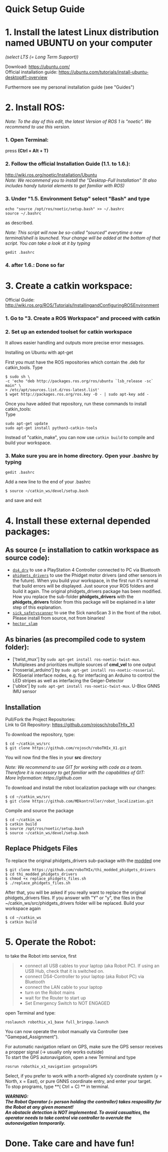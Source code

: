  # Quick Setup Guide
 # 1. Install the latest Linux distribution named UBUNTU on your computer  
_(select LTS (= Long Term Support))_  
  
Download:			https://ubuntu.com/  
Official installation guide: 	https://ubuntu.com/tutorials/install-ubuntu-desktop#1-overview  

Furthermore see my personal installation guide (see "Guides")  

# 2. Install ROS:  
_Note: To the day of this edit, the latest Version of ROS 1 is "noetic". We recommend to use this version._
  
### 1. Open Terminal: 
press **(Ctrl + Alt + T)**  
### 2. Follow the official Installation Guide (1.1. to 1.6.):  
http://wiki.ros.org/noetic/Installation/Ubuntu  
_Note: We recommend you to install the "Desktop-Full Installation" (It also includes handy tutorial elements to get familiar with ROS)_  
  
### 3. Under "1.5. Environment Setup" select "Bash" and type 

```console
echo "source /opt/ros/noetic/setup.bash" >> ~/.bashrc  
source ~/.bashrc  
```

as described.  

_Note: This script will now be so-called "sourced" everytime a new terminal/shell is launched. Your change will be added at the bottom of that script. You can take a look at it by typing_  
```console	   	
gedit .bashrc  
```
  
### 4.  after 1.6.: Done so far  
  
  
  
# 3. Create a catkin workspace:  
Official Guide: http://wiki.ros.org/ROS/Tutorials/InstallingandConfiguringROSEnvironment  
    
### 1. Go to "3. Create a ROS Workspace" and proceed with catkin  
### 2. Set up an extended toolset for catkin workspace  
It allows easier handling and outputs more precise error messages.  
  
Installing on Ubuntu with apt-get  
  
First you must have the ROS repositories which contain the .deb for catkin_tools. Type  

```console
$ sudo sh \  
-c 'echo "deb http://packages.ros.org/ros/ubuntu `lsb_release -sc` main" \  
> /etc/apt/sources.list.d/ros-latest.list'  
$ wget http://packages.ros.org/ros.key -O - | sudo apt-key add -  
```		

Once you have added that repository, run these commands to install catkin_tools:  
Type  
```console
sudo apt-get update  
sudo apt-get install python3-catkin-tools  
```
Instead of "catkin_make", you can now use `catkin build` to compile and build your workspace.  
  
  
### 3. Make sure you are in home directory. Open your .bashrc by typing  
```console
gedit .bashrc  
```
  
Add a new line to the end of your .bashrc  
```console
$ source ~/catkin_ws/devel/setup.bash  
```
and save and exit  
  
  
# 4. Install these external depended packages:  
## As source (= installation to catkin workspace as source code):  
* [`ds4_drv`](https://github.com/naoki-mizuno/ds4_drv) to use a PlayStation 4 Controller connected to PC via Bluetooth  
* [`phidgets_drivers`](https://github.com/ros-drivers/phidgets_drivers/tree/noetic) to use the Phidget motor drivers (and other sensors in the future). When you build your workspace, in the first run it's normal that build errors will be displayed. Just source your ROS folders and build it again. The original phidgets_drivers package has been modified. How you replace the sub-folder **phidgets_drivers** with the **phidgets_drivers** folder from this package will be explained in a later step of this explanation.  
* [`sick_safetyscanner`](http://wiki.ros.org/sick_safetyscanners) to use the Sick nanoScan 3 in the front of the robot. Please install from source, not from binaries!  
* [`hector_slam`](http://wiki.ros.org/hector_slam)   
  
## As binaries (as precompiled code to system folder):  
* ['twist_mux'] by `sudo apt-get install ros-noetic-twist-mux`. Multiplexes and prioritizes multiple sources of **cmd_vel** to one output  
* ['rosserial_arduino'] by s`udo apt-get install ros-noetic-rosserial`. ROSserial interface nodes, e.g. for interfacing an Arduino to control the LED stripes as well as interfacing the Geiger-Detector  
* ['ublox'] by `sudo apt-get install ros-noetic-twist-mux`. U-Blox GNNS IMU sensor  
  
## Installation  
Pull/Fork the Project Repositories:  
Link to Git Repository:		https://github.com/rojosch/roboTHIx_X1  
  
To download the repository, type:  
```console
$ cd ~/catkin_ws/src  
$ git clone https://github.com/rojosch/roboTHIx_X1.git  
```
  
You will now find the files in your **src** directory  
  
_Note: We recommend to use GIT for working with code as a team. Therefore it is necessary to get familiar with the capabilities of GIT:_  
_More Information: 	https://github.com_  
  
  
To download and install the robot localization package with our changes:  
```console
$ cd ~/catkin_ws/src  
$ git clone https://github.com/MDkontroller/robot_localization.git  
```
  
Compile and source the package  
```console  
$ cd ~/catkin_ws  
$ catkin build  
$ source /opt/ros/noetic/setup.bash  
$ source ~/catkin_ws/devel/setup.bash  
```
  
## Replace Phidgets Files  
To replace the original phidgets_drivers sub-package with the [modded](https://github.com/roboTHIx/thi_modded_phidgets_drivers) one
```console
$ git clone https://github.com/roboTHIx/thi_modded_phidgets_drivers  
$ cd thi_modded_phidgets_drivers  
$ chmod +x replace_phidgets_files.sh  
$ ./replace_phidgets_files.sh  
```

After that, you will be asked if you really want to replace the original phidgets_drivers files. If you answer with "Y" or "y", the files in the ~/catkin_ws/src/phidgets_drivers folder will be replaced.
Build your workspace again  
```console
$ cd ~/catkin_ws  
$ catkin build  
```
  
# 5. Operate the Robot:
to take the Robot into service, first  
> - connect all USB cables to your laptop (aka Robot PC). If using an USB Hub, check that it is switched on.  
> - connect DS4-Controller to your laptop (aka Robot PC) via Bluetooth  
> - connect the LAN cable to your laptop  
> - turn on the Robot mains  
> - wait for the Router to start up  
> - Set Emergency Switch to NOT ENGAGED  
  
open Terminal and type:  
```console
roslaunch robothix_x1_base full_bringup.launch  
```
You can now operate the robot manually via Controller (see "Gamepad_Assignment").  
  
  
For automatic navigation reliant on GPS, make sure the GPS sensor receives a propper signal (-> usually only works outside)  
To start the GPS autonavigation, open a new Terminal and type  
```console
rosrun robothix_x1_navigation gotogoalGPS  
```
Select, if you prefer to work with a north-aligned x/y coordinate system (y = North, x = East), or pure GNNS coordinate entry, and enter your target.  
To stop programs, type **( Ctrl + C) ** in terminal.  
  
  
_**WARNING:  
The Robot Operator (= person holding the controller) takes resposility for the Robot at any given moment!  
An obstacle detection is NOT implemented. To avoid casualties, the operator needs to take control via controller to overrule the autonavigation temporarily.**_
  
  

# Done. Take care and have fun!

